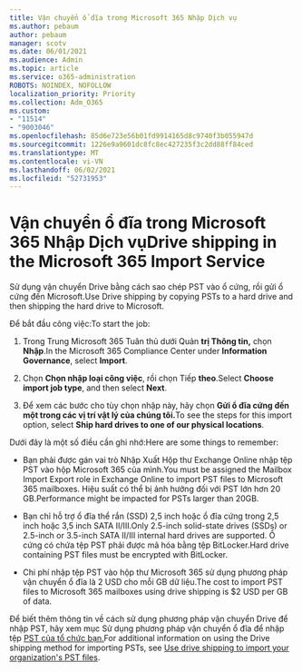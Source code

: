 ```yaml
---
title: Vận chuyển ổ đĩa trong Microsoft 365 Nhập Dịch vụ
ms.author: pebaum
author: pebaum
manager: scotv
ms.date: 06/01/2021
ms.audience: Admin
ms.topic: article
ms.service: o365-administration
ROBOTS: NOINDEX, NOFOLLOW
localization_priority: Priority
ms.collection: Adm_O365
ms.custom:
- "11514"
- "9003046"
ms.openlocfilehash: 85d6e723e56b01fd9914165d8c9740f3b055947d
ms.sourcegitcommit: 1226e9a9601dc8fc8ec427235f3c2dd88ff84ced
ms.translationtype: MT
ms.contentlocale: vi-VN
ms.lasthandoff: 06/02/2021
ms.locfileid: "52731953"
---
```

# <a name="drive-shipping-in-the-microsoft-365-import-service"></a><span data-ttu-id="586a2-102">Vận chuyển ổ đĩa trong Microsoft 365 Nhập Dịch vụ</span><span class="sxs-lookup"><span data-stu-id="586a2-102">Drive shipping in the Microsoft 365 Import Service</span></span>

<span data-ttu-id="586a2-103">Sử dụng vận chuyển Drive bằng cách sao chép PST vào ổ cứng, rồi gửi ổ cứng đến Microsoft.</span><span class="sxs-lookup"><span data-stu-id="586a2-103">Use Drive shipping by copying PSTs to a hard drive and then shipping the hard drive to Microsoft.</span></span>

<span data-ttu-id="586a2-104">Để bắt đầu công việc:</span><span class="sxs-lookup"><span data-stu-id="586a2-104">To start the job:</span></span>

1. <span data-ttu-id="586a2-105">Trong Trung Microsoft 365 Tuân thủ dưới Quản **trị Thông tin,** chọn **Nhập**.</span><span class="sxs-lookup"><span data-stu-id="586a2-105">In the Microsoft 365 Compliance Center under **Information Governance**, select **Import**.</span></span>

1. <span data-ttu-id="586a2-106">Chọn **Chọn nhập loại công việc**, rồi chọn Tiếp **theo**.</span><span class="sxs-lookup"><span data-stu-id="586a2-106">Select **Choose import job type**, and then select **Next**.</span></span>

1. <span data-ttu-id="586a2-107">Để xem các bước cho tùy chọn nhập này, hãy chọn **Gửi ổ đĩa cứng đến một trong các vị trí vật lý của chúng tôi.**</span><span class="sxs-lookup"><span data-stu-id="586a2-107">To see the steps for this import option, select **Ship hard drives to one of our physical locations**.</span></span>

<span data-ttu-id="586a2-108">Dưới đây là một số điều cần ghi nhớ:</span><span class="sxs-lookup"><span data-stu-id="586a2-108">Here are some things to remember:</span></span>

- <span data-ttu-id="586a2-109">Bạn phải được gán vai trò Nhập Xuất Hộp thư Exchange Online nhập tệp PST vào hộp Microsoft 365 của mình.</span><span class="sxs-lookup"><span data-stu-id="586a2-109">You must be assigned the Mailbox Import Export role in Exchange Online to import PST files to Microsoft 365 mailboxes.</span></span>
<span data-ttu-id="586a2-110">Hiệu suất có thể bị ảnh hưởng đối với PST lớn hơn 20 GB.</span><span class="sxs-lookup"><span data-stu-id="586a2-110">Performance might be impacted for PSTs larger than 20GB.</span></span>

- <span data-ttu-id="586a2-111">Bạn chỉ hỗ trợ ổ đĩa thể rắn (SSD) 2,5 inch hoặc ổ đĩa cứng trong 2,5 inch hoặc 3,5 inch SATA II/III.</span><span class="sxs-lookup"><span data-stu-id="586a2-111">Only 2.5-inch solid-state drives (SSDs) or 2.5-inch or 3.5-inch SATA II/III internal hard drives are supported.</span></span>
<span data-ttu-id="586a2-112">Ổ cứng có chứa tệp PST phải được mã hóa bằng tệp BitLocker.</span><span class="sxs-lookup"><span data-stu-id="586a2-112">Hard drive containing PST files must be encrypted with BitLocker.</span></span>

- <span data-ttu-id="586a2-113">Chi phí nhập tệp PST vào hộp thư Microsoft 365 sử dụng phương pháp vận chuyển ổ đĩa là 2 USD cho mỗi GB dữ liệu.</span><span class="sxs-lookup"><span data-stu-id="586a2-113">The cost to import PST files to Microsoft 365 mailboxes using drive shipping is $2 USD per GB of data.</span></span>

<span data-ttu-id="586a2-114">Để biết thêm thông tin về cách sử dụng phương pháp vận chuyển Drive để nhập PST, hãy xem mục Sử dụng phương pháp vận chuyển ổ đĩa để nhập tệp [PST của tổ chức bạn.](/microsoft-365/compliance/use-drive-shipping-to-import-pst-files-to-office-365)</span><span class="sxs-lookup"><span data-stu-id="586a2-114">For additional information on using the Drive shipping method for importing PSTs, see [Use drive shipping to import your organization's PST files](/microsoft-365/compliance/use-drive-shipping-to-import-pst-files-to-office-365).</span></span>